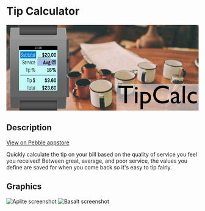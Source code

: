 
# Tip Calculator

![Banner](./graphics/banner_basalt.png)

Description
-----------

[View on Pebble appstore](http://apps.getpebble.com/en_US/application/55ca3971688a90d0850000a9)

Quickly calculate the tip on your bill based on the quality of service you feel you received! Between great, average, and poor service, the values you define are saved for when you come back so it's easy to tip fairly.

Graphics
--------

![Aplite screenshot](./graphics/pebble_screenshots_aplite.png)
![Basalt screenshot](./graphics/pebble_screenshots_basalt.png)
